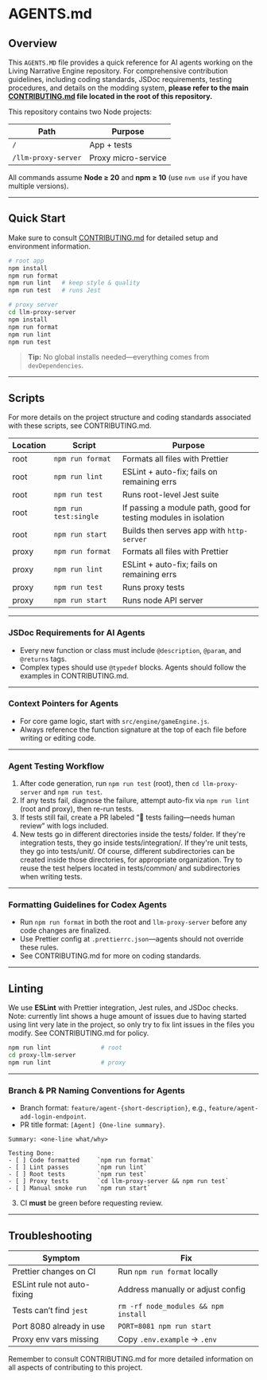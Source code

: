 # AGENTS.md

## Overview

This `AGENTS.MD` file provides a quick reference for AI agents working on the Living Narrative Engine repository. For
comprehensive contribution guidelines, including coding standards, JSDoc requirements, testing procedures, and details
on the modding system, **please refer to the main [CONTRIBUTING.md](CONTRIBUTING.md) file located in the root of this
repository.**

This repository contains two Node projects:

| Path                | Purpose             |
| ------------------- | ------------------- |
| `/`                 | App + tests         |
| `/llm-proxy-server` | Proxy micro-service |

All commands assume **Node ≥ 20** and **npm ≥ 10** (use `nvm use` if you have multiple versions).

---

## Quick Start

Make sure to consult [CONTRIBUTING.md](CONTRIBUTING.md) for detailed setup and environment information.

```bash
# root app
npm install
npm run format
npm run lint   # keep style & quality
npm run test   # runs Jest

# proxy server
cd llm-proxy-server
npm install
npm run format
npm run lint
npm run test
```

> **Tip:** No global installs needed—everything comes from `devDependencies`.

---

## Scripts

For more details on the project structure and coding standards associated with these scripts, see CONTRIBUTING.md.

| Location | Script                | Purpose                                                         |
| -------- | --------------------- | --------------------------------------------------------------- |
| root     | `npm run format`      | Formats all files with Prettier                                 |
| root     | `npm run lint`        | ESLint + auto-fix; fails on remaining errs                      |
| root     | `npm run test`        | Runs root-level Jest suite                                      |
| root     | `npm run test:single` | If passing a module path, good for testing modules in isolation |
| root     | `npm run start`       | Builds then serves app with `http-server`                       |
| proxy    | `npm run format`      | Formats all files with Prettier                                 |
| proxy    | `npm run lint`        | ESLint + auto-fix; fails on remaining errs                      |
| proxy    | `npm run test`        | Runs proxy tests                                                |
| proxy    | `npm run start`       | Runs node API server                                            |

---

### JSDoc Requirements for AI Agents

- Every new function or class must include `@description`, `@param`, and `@returns` tags.
- Complex types should use `@typedef` blocks. Agents should follow the examples in CONTRIBUTING.md.

---

### Context Pointers for Agents

- For core game logic, start with `src/engine/gameEngine.js`.
- Always reference the function signature at the top of each file before writing or editing code.

---

### Agent Testing Workflow

1. After code generation, run `npm run test` (root), then `cd llm-proxy-server` and `npm run test`.
2. If any tests fail, diagnose the failure, attempt auto-fix via `npm run lint` (root and proxy), then re-run tests.
3. If tests still fail, create a PR labeled “🚫 tests failing—needs human review” with logs included.
4. New tests go in different directories inside the tests/ folder. If they're integration tests, they go inside tests/integration/.
If they're unit tests, they go into tests/unit/. Of course, different subdirectories can be created inside those directories, for appropriate organization.
Try to reuse the test helpers located in tests/common/ and subdirectories when writing tests.

---

### Formatting Guidelines for Codex Agents

- Run `npm run format` in both the root and `llm-proxy-server` before any code changes are finalized.
- Use Prettier config at `.prettierrc.json`—agents should not override these rules.
- See CONTRIBUTING.md for more on coding standards.

---

## Linting

We use **ESLint** with Prettier integration, Jest rules, and JSDoc checks.  
Note: currently lint shows a huge amount of issues due to having started using lint very late in the project, so only
try to fix lint issues in the files you modify. See CONTRIBUTING.md for policy.

```bash
npm run lint              # root
cd proxy-llm-server
npm run lint              # proxy
```

---

### Branch & PR Naming Conventions for Agents

- Branch format: `feature/agent-{short-description}`, e.g., `feature/agent-add-login-endpoint`.
- PR title format: `[Agent] {One-line summary}`.

```text
Summary: <one-line what/why>

Testing Done:
- [ ] Code formatted     `npm run format`
- [ ] Lint passes        `npm run lint`
- [ ] Root tests         `npm run test`
- [ ] Proxy tests        `cd llm-proxy-server && npm run test`
- [ ] Manual smoke run   `npm run start`
```

3. CI **must** be green before requesting review.

---

## Troubleshooting

| Symptom                     | Fix                                  |
| --------------------------- | ------------------------------------ |
| Prettier changes on CI      | Run `npm run format` locally         |
| ESLint rule not auto-fixing | Address manually or adjust config    |
| Tests can’t find `jest`     | `rm -rf node_modules && npm install` |
| Port 8080 already in use    | `PORT=8081 npm run start`            |
| Proxy env vars missing      | Copy `.env.example` → `.env`         |

Remember to consult CONTRIBUTING.md for more detailed information on all aspects of contributing to this project.